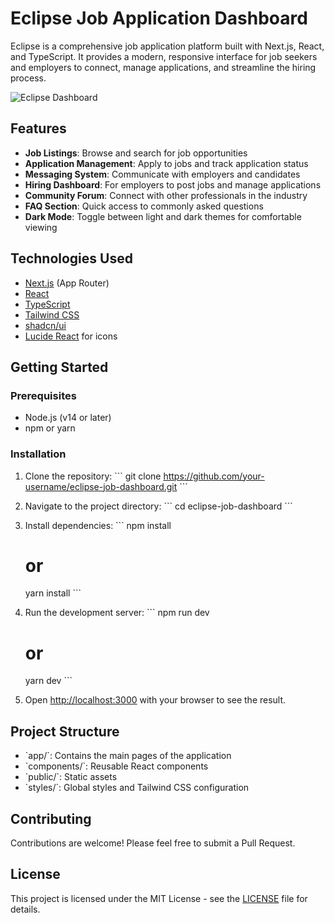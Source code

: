 # Eclipse Job Application Dashboard

Eclipse is a comprehensive job application platform built with Next.js, React, and TypeScript. It provides a modern, responsive interface for job seekers and employers to connect, manage applications, and streamline the hiring process.

![Eclipse Dashboard](https://hebbkx1anhila5yf.public.blob.vercel-storage.com/Screenshot%202025-02-07%20234240-ilPhiA7g2YFKl2TMksUuQerV6wAGW7.png)

## Features

- **Job Listings**: Browse and search for job opportunities
- **Application Management**: Apply to jobs and track application status
- **Messaging System**: Communicate with employers and candidates
- **Hiring Dashboard**: For employers to post jobs and manage applications
- **Community Forum**: Connect with other professionals in the industry
- **FAQ Section**: Quick access to commonly asked questions
- **Dark Mode**: Toggle between light and dark themes for comfortable viewing

## Technologies Used

- [Next.js](https://nextjs.org/) (App Router)
- [React](https://reactjs.org/)
- [TypeScript](https://www.typescriptlang.org/)
- [Tailwind CSS](https://tailwindcss.com/)
- [shadcn/ui](https://ui.shadcn.com/)
- [Lucide React](https://lucide.dev/) for icons

## Getting Started

### Prerequisites

- Node.js (v14 or later)
- npm or yarn

### Installation

1. Clone the repository:
   \`\`\`
   git clone https://github.com/your-username/eclipse-job-dashboard.git
   \`\`\`

2. Navigate to the project directory:
   \`\`\`
   cd eclipse-job-dashboard
   \`\`\`

3. Install dependencies:
   \`\`\`
   npm install
   # or
   yarn install
   \`\`\`

4. Run the development server:
   \`\`\`
   npm run dev
   # or
   yarn dev
   \`\`\`

5. Open [http://localhost:3000](http://localhost:3000) with your browser to see the result.

## Project Structure

- \`app/\`: Contains the main pages of the application
- \`components/\`: Reusable React components
- \`public/\`: Static assets
- \`styles/\`: Global styles and Tailwind CSS configuration

## Contributing

Contributions are welcome! Please feel free to submit a Pull Request.

## License

This project is licensed under the MIT License - see the [LICENSE](LICENSE) file for details.

